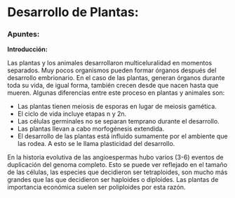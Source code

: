 # Desarrollo de Plantas:

### Apuntes:

**Introducción:**

Las plantas y los animales desarrollaron multiceluralidad en momentos separados. Muy pocos organismos pueden formar órganos después del desarrollo embrionario. En el caso de las plantas, generan órganos durante toda su vida, de igual forma, también crecen desde que nacen hasta que mueren. Algunas diferencias entre este proceso en plantas y animales son:

- Las plantas tienen meiosis de esporas en lugar de meiosis gamética.
- El ciclo de vida incluye etapas n y 2n.
- Las células germinales no se separan temprano durante el desarrollo.
- Las plantas llevan a cabo morfogénesis extendida.
- El desarrollo de las plantas está influido sumamente por el ambiente que las rodea. A esto se le llama plasticidad del desarrollo.

En la historia evolutiva de las angioespermas hubo varios (3-6) eventos de duplicación del genoma completo. Esto se puede ver reflejado en el tamaño de las células, las especies que decidieron ser tetraploides, son mucho más grandes que las que decidieron ser haploides o diploides. Las plantas de importancia económica suelen ser poliploides por esta razón.
